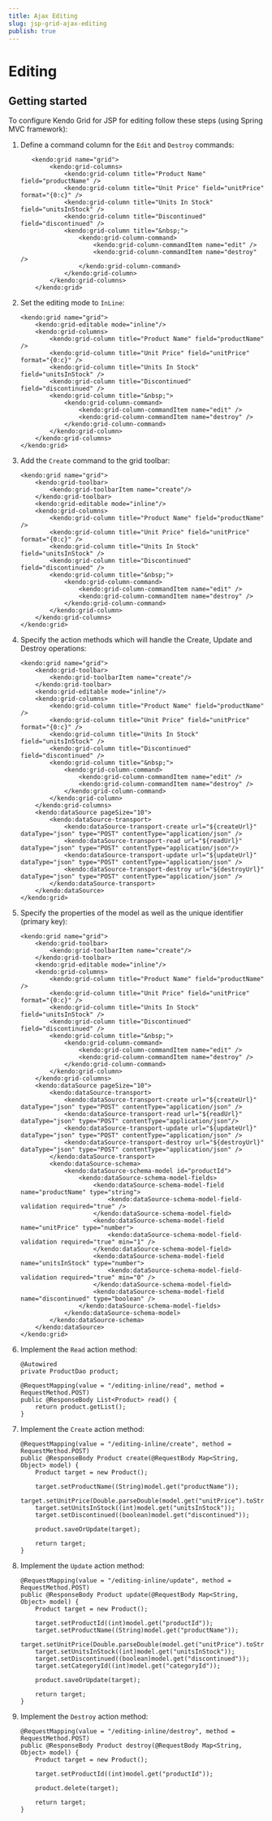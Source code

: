 ```yaml
---
title: Ajax Editing
slug: jsp-grid-ajax-editing
publish: true
---
```


# Editing

## Getting started

To configure Kendo Grid for JSP for editing follow these steps (using Spring MVC framework):

1.  Define a command column for the `Edit` and `Destroy` commands:

	       <kendo:grid name="grid">
		        <kendo:grid-columns>
		            <kendo:grid-column title="Product Name" field="productName" />
		            <kendo:grid-column title="Unit Price" field="unitPrice" format="{0:c}" />
		            <kendo:grid-column title="Units In Stock" field="unitsInStock" />
		            <kendo:grid-column title="Discontinued" field="discontinued" />
		            <kendo:grid-column title="&nbsp;">
		            	<kendo:grid-column-command>
		            		<kendo:grid-column-commandItem name="edit" />
		            		<kendo:grid-column-commandItem name="destroy" />
		            	</kendo:grid-column-command>
		            </kendo:grid-column>
		        </kendo:grid-columns>
		    </kendo:grid>

2.  Set the editing mode to `InLine`:

        <kendo:grid name="grid">
    		<kendo:grid-editable mode="inline"/>
	        <kendo:grid-columns>
	            <kendo:grid-column title="Product Name" field="productName" />
	            <kendo:grid-column title="Unit Price" field="unitPrice" format="{0:c}" />
	            <kendo:grid-column title="Units In Stock" field="unitsInStock" />
	            <kendo:grid-column title="Discontinued" field="discontinued" />
	            <kendo:grid-column title="&nbsp;">
	            	<kendo:grid-column-command>
	            		<kendo:grid-column-commandItem name="edit" />
	            		<kendo:grid-column-commandItem name="destroy" />
	            	</kendo:grid-column-command>
	            </kendo:grid-column>
	        </kendo:grid-columns>
	    </kendo:grid>

3.  Add the `Create` command to the grid toolbar:

        <kendo:grid name="grid">
			<kendo:grid-toolbar>
            	<kendo:grid-toolbarItem name="create"/>
	        </kendo:grid-toolbar>
    		<kendo:grid-editable mode="inline"/>
	        <kendo:grid-columns>
	            <kendo:grid-column title="Product Name" field="productName" />
	            <kendo:grid-column title="Unit Price" field="unitPrice" format="{0:c}" />
	            <kendo:grid-column title="Units In Stock" field="unitsInStock" />
	            <kendo:grid-column title="Discontinued" field="discontinued" />
	            <kendo:grid-column title="&nbsp;">
	            	<kendo:grid-column-command>
	            		<kendo:grid-column-commandItem name="edit" />
	            		<kendo:grid-column-commandItem name="destroy" />
	            	</kendo:grid-column-command>
	            </kendo:grid-column>
	        </kendo:grid-columns>
	    </kendo:grid>

4.  Specify the action methods which will handle the Create, Update and Destroy operations:

   		<kendo:grid name="grid">
			<kendo:grid-toolbar>
            	<kendo:grid-toolbarItem name="create"/>
	        </kendo:grid-toolbar>
    		<kendo:grid-editable mode="inline"/>
	        <kendo:grid-columns>
	            <kendo:grid-column title="Product Name" field="productName" />
	            <kendo:grid-column title="Unit Price" field="unitPrice" format="{0:c}" />
	            <kendo:grid-column title="Units In Stock" field="unitsInStock" />
	            <kendo:grid-column title="Discontinued" field="discontinued" />
	            <kendo:grid-column title="&nbsp;">
	            	<kendo:grid-column-command>
	            		<kendo:grid-column-commandItem name="edit" />
	            		<kendo:grid-column-commandItem name="destroy" />
	            	</kendo:grid-column-command>
	            </kendo:grid-column>
	        </kendo:grid-columns>
			<kendo:dataSource pageSize="10">
            	<kendo:dataSource-transport>
	                <kendo:dataSource-transport-create url="${createUrl}" dataType="json" type="POST" contentType="application/json" />
	                <kendo:dataSource-transport-read url="${readUrl}" dataType="json" type="POST" contentType="application/json"/>
	                <kendo:dataSource-transport-update url="${updateUrl}" dataType="json" type="POST" contentType="application/json" />
	                <kendo:dataSource-transport-destroy url="${destroyUrl}" dataType="json" type="POST" contentType="application/json" />
	            </kendo:dataSource-transport>
	        </kendo:dataSource>
	    </kendo:grid>

5.  Specify the properties of the model as well as the unique identifier (primary key):

        <kendo:grid name="grid">
			<kendo:grid-toolbar>
            	<kendo:grid-toolbarItem name="create"/>
	        </kendo:grid-toolbar>
    		<kendo:grid-editable mode="inline"/>
	        <kendo:grid-columns>
	            <kendo:grid-column title="Product Name" field="productName" />
	            <kendo:grid-column title="Unit Price" field="unitPrice" format="{0:c}" />
	            <kendo:grid-column title="Units In Stock" field="unitsInStock" />
	            <kendo:grid-column title="Discontinued" field="discontinued" />
	            <kendo:grid-column title="&nbsp;">
	            	<kendo:grid-column-command>
	            		<kendo:grid-column-commandItem name="edit" />
	            		<kendo:grid-column-commandItem name="destroy" />
	            	</kendo:grid-column-command>
	            </kendo:grid-column>
	        </kendo:grid-columns>
			<kendo:dataSource pageSize="10">
            	<kendo:dataSource-transport>
	                <kendo:dataSource-transport-create url="${createUrl}" dataType="json" type="POST" contentType="application/json" />
	                <kendo:dataSource-transport-read url="${readUrl}" dataType="json" type="POST" contentType="application/json"/>
	                <kendo:dataSource-transport-update url="${updateUrl}" dataType="json" type="POST" contentType="application/json" />
	                <kendo:dataSource-transport-destroy url="${destroyUrl}" dataType="json" type="POST" contentType="application/json" />
	            </kendo:dataSource-transport>
				<kendo:dataSource-schema>
                	<kendo:dataSource-schema-model id="productId">
	                    <kendo:dataSource-schema-model-fields>
	                        <kendo:dataSource-schema-model-field name="productName" type="string">
	                        	<kendo:dataSource-schema-model-field-validation required="true" />
	                        </kendo:dataSource-schema-model-field>
	                        <kendo:dataSource-schema-model-field name="unitPrice" type="number">
	                        	<kendo:dataSource-schema-model-field-validation required="true" min="1" />
	                        </kendo:dataSource-schema-model-field>
	                        <kendo:dataSource-schema-model-field name="unitsInStock" type="number">
	                        	<kendo:dataSource-schema-model-field-validation required="true" min="0" />
	                        </kendo:dataSource-schema-model-field>
	                        <kendo:dataSource-schema-model-field name="discontinued" type="boolean" />
	                    </kendo:dataSource-schema-model-fields>
	                </kendo:dataSource-schema-model>
	            </kendo:dataSource-schema>
	        </kendo:dataSource>
	    </kendo:grid>
6.  Implement the `Read` action method:

		@Autowired
		private ProductDao product;

		@RequestMapping(value = "/editing-inline/read", method = RequestMethod.POST)
		public @ResponseBody List<Product> read() {
			return product.getList();
		}

7.  Implement the `Create` action method:

		@RequestMapping(value = "/editing-inline/create", method = RequestMethod.POST)
    	public @ResponseBody Product create(@RequestBody Map<String, Object> model) {
        	Product target = new Product();

        	target.setProductName((String)model.get("productName"));
	        target.setUnitPrice(Double.parseDouble(model.get("unitPrice").toString()));
	        target.setUnitsInStock((int)model.get("unitsInStock"));
	        target.setDiscontinued((boolean)model.get("discontinued"));

	        product.saveOrUpdate(target);

	        return target;
	    }

8.  Implement the `Update` action method:

        @RequestMapping(value = "/editing-inline/update", method = RequestMethod.POST)
		public @ResponseBody Product update(@RequestBody Map<String, Object> model) {
	        Product target = new Product();

	        target.setProductId((int)model.get("productId"));
	        target.setProductName((String)model.get("productName"));
	        target.setUnitPrice(Double.parseDouble(model.get("unitPrice").toString()));
	        target.setUnitsInStock((int)model.get("unitsInStock"));
	        target.setDiscontinued((boolean)model.get("discontinued"));
	        target.setCategoryId((int)model.get("categoryId"));

	        product.saveOrUpdate(target);

	        return target;
	    }
9.  Implement the `Destroy` action method:

        @RequestMapping(value = "/editing-inline/destroy", method = RequestMethod.POST)
    	public @ResponseBody Product destroy(@RequestBody Map<String, Object> model) {
	        Product target = new Product();

	        target.setProductId((int)model.get("productId"));

	        product.delete(target);

	        return target;
	    }
